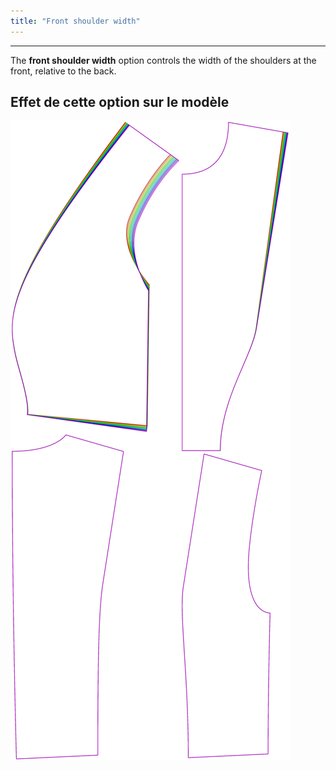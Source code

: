```yaml
---
title: "Front shoulder width"
---
```


***

The **front shoulder width** option controls the width of the shoulders at the front, relative to the back.

## Effet de cette option sur le modèle

![Cette image montre l'effet de cette option en superposant plusieurs variantes qui ont une valeur différente pour cette option](noble_frontshoulderwidth_sample.svg "Effet de cette option sur le modèle")
